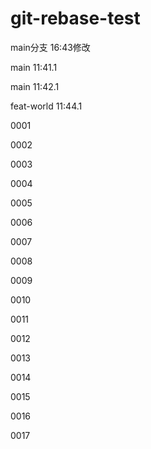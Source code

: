 # git-rebase-test

main分支  16:43修改

main  11:41.1

main  11:42.1

feat-world  11:44.1

0001

0002

0003

0004

0005

0006

0007

0008

0009

0010

0011

0012

0013

0014

0015

0016

0017